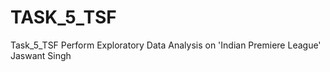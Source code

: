# TASK_5_TSF
Task_5_TSF 
Perform Exploratory Data Analysis on 'Indian Premiere League' 
Jaswant Singh
